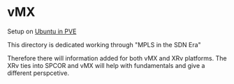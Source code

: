 # vMX

Setup on [Ubuntu in PVE](https://github.com/inband/spcor/blob/master/extras/proxmox/vmx.md)

This directory is dedicated working through "MPLS in the SDN Era"

Therefore there will information added for both vMX and XRv platforms.  The XRv ties into SPCOR and vMX will help with fundamentals and give a different perspcetive.
